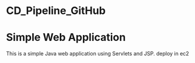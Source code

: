 # CD_Pipeline_GitHub

# Simple Web Application

This is a simple Java web application using Servlets and JSP.
deploy in ec2
